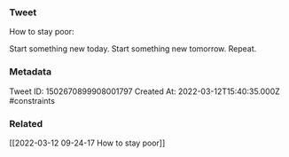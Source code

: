 ### Tweet
How to stay poor:

Start something new today.
Start something new tomorrow.
Repeat.

### Metadata
Tweet ID: 1502670899908001797
Created At: 2022-03-12T15:40:35.000Z
#constraints 

### Related
[[2022-03-12 09-24-17 How to stay poor]]


